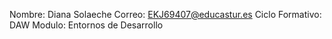 Nombre: Diana Solaeche 
Correo: EKJ69407@educastur.es 
Ciclo Formativo: DAW 
Modulo: Entornos de Desarrollo 
